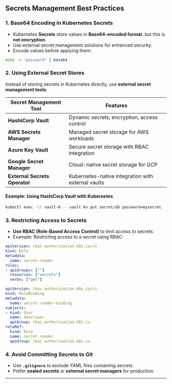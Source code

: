 
## **Secrets Management Best Practices**

### **1. Base64 Encoding in Kubernetes Secrets**
- Kubernetes **Secrets** store values in **Base64-encoded format**, but this is **not encryption**.
- Use external secret management solutions for enhanced security.
- Encode values before applying them:
```bash
echo -n "password" | base64
```

### **2. Using External Secret Stores**
Instead of storing secrets in Kubernetes directly, use **external secret management tools**:

| Secret Management Tool | Features |
|------------------------|----------|
| **HashiCorp Vault** | Dynamic secrets, encryption, access control |
| **AWS Secrets Manager** | Managed secret storage for AWS workloads |
| **Azure Key Vault** | Secure secret storage with RBAC integration |
| **Google Secret Manager** | Cloud-native secret storage for GCP |
| **External Secrets Operator** | Kubernetes-native integration with external vaults |

#### **Example: Using HashiCorp Vault with Kubernetes**
```bash
kubectl exec -it vault-0 -- vault kv put secret/db password=mysecret
```

### **3. Restricting Access to Secrets**
- **Use RBAC (Role-Based Access Control)** to limit access to secrets.
- Example: Restricting access to a secret using RBAC:
```yaml
apiVersion: rbac.authorization.k8s.io/v1
kind: Role
metadata:
  name: secret-reader
rules:
- apiGroups: [""]
  resources: ["secrets"]
  verbs: ["get"]
```

```yaml
apiVersion: rbac.authorization.k8s.io/v1
kind: RoleBinding
metadata:
  name: secret-reader-binding
subjects:
- kind: User
  name: developer
  apiGroup: rbac.authorization.k8s.io
roleRef:
  kind: Role
  name: secret-reader
  apiGroup: rbac.authorization.k8s.io
```

### **4. Avoid Committing Secrets to Git**
- Use **`.gitignore`** to exclude YAML files containing secrets.
- Prefer **sealed secrets** or **external secret managers** for production.

---
